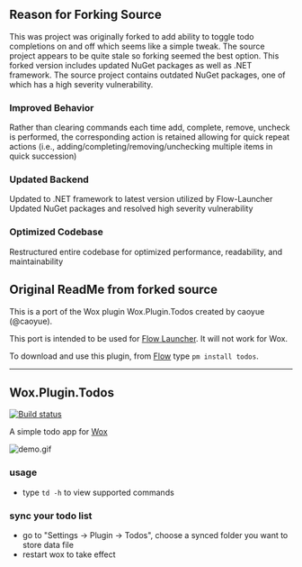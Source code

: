 Reason for Forking Source
--------------------------
This was project was originally forked to add ability to toggle todo completions on and off which seems like a simple tweak. The source project appears to be quite stale so forking seemed the best option. This forked version includes updated NuGet packages as well as .NET framework. The source project contains outdated NuGet packages, one of which has a high severity vulnerability.

### Improved Behavior
Rather than clearing commands each time add, complete, remove, uncheck is performed, the corresponding action is retained allowing for quick repeat actions (i.e., adding/completing/removing/unchecking multiple items in quick succession)
### Updated Backend
Updated to .NET framework to latest version utilized by Flow-Launcher
Updated NuGet packages and resolved high severity vulnerability
### Optimized Codebase
Restructured entire codebase for optimized performance, readability, and maintainability 

Original ReadMe from forked source
--------------------------
This is a port of the Wox plugin Wox.Plugin.Todos created by caoyue (@caoyue).

This port is intended to be used for [Flow Launcher](https://github.com/Flow-Launcher/Flow.Launcher). It will not work for Wox.

To download and use this plugin, from [Flow](https://github.com/Flow-Launcher/Flow.Launcher/releases/latest) type `pm install todos`.

-------------------

Wox.Plugin.Todos
--------------------------
[![Build status](https://ci.appveyor.com/api/projects/status/hbaa5n2oo940lwyl/branch/master?svg=true)](https://ci.appveyor.com/project/caoyue/wox-plugin-todos/branch/master)

A simple todo app for [Wox](https://github.com/Wox-launcher/Wox)

![demo.gif](https://raw.githubusercontent.com/caoyue/Wox.Plugin.Todos/master/todos.gif)

### usage
- type `td -h` to view supported commands

### sync your todo list
- go to "Settings -> Plugin -> Todos", choose a synced folder you want to store data file
- restart wox to take effect
